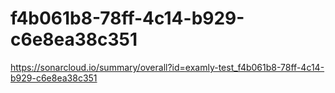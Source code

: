 # f4b061b8-78ff-4c14-b929-c6e8ea38c351
https://sonarcloud.io/summary/overall?id=examly-test_f4b061b8-78ff-4c14-b929-c6e8ea38c351
